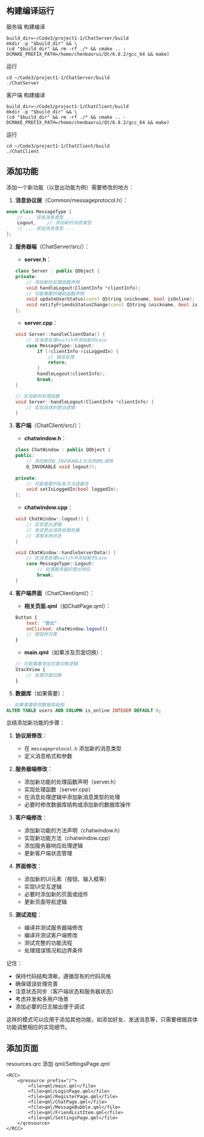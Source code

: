 ## 构建编译运行



服务端
构建编译

```
build_dir=~/Code3/project1-1/ChatServer/build
mkdir -p "$build_dir" && \
(cd "$build_dir" && rm -rf ./* && cmake .. -DCMAKE_PREFIX_PATH=/home/chenbaorui/Qt/6.8.2/gcc_64 && make)
```



运行

```
cd ~/Code3/project1-1/ChatServer/build
./ChatServer
```

客户端
构建编译

```
build_dir=~/Code3/project1-1/ChatClient/build
mkdir -p "$build_dir" && \
(cd "$build_dir" && rm -rf ./* && cmake .. -DCMAKE_PREFIX_PATH=/home/chenbaorui/Qt/6.8.2/gcc_64 && make)
```

运行

```
cd ~/Code3/project1-1/ChatClient/build
./ChatClient
```



## 添加功能



添加一个新功能（以登出功能为例）需要修改的地方：

1. **消息协议层**（Common/messageprotocol.h）：

```cpp
enum class MessageType {
    // ... 现有消息类型 ...
    Logout,    // 添加新的消息类型
    // ... 其他消息类型 ...
};
```

2. **服务器端**（ChatServer/src/）：

   - **server.h**：

   ```cpp
   class Server : public QObject {
   private:
       // 添加新的处理函数声明
       void handleLogout(ClientInfo *clientInfo);
       // 可能需要的辅助函数声明
       void updateUserStatus(const QString &nickname, bool isOnline);
       void notifyFriendsStatusChange(const QString &nickname, bool isOnline);
   };
   ```

   - **server.cpp**：

   ```cpp
   void Server::handleClientData() {
       // 在消息处理switch中添加新的case
       case MessageType::Logout:
           if (!clientInfo->isLoggedIn) {
               // 错误处理
               return;
           }
           handleLogout(clientInfo);
           break;
   }
   
   // 实现新的处理函数
   void Server::handleLogout(ClientInfo *clientInfo) {
       // 实现具体的登出逻辑
   }
   ```

3. **客户端**（ChatClient/src/）：

   - **chatwindow.h**：

   ```cpp
   class ChatWindow : public QObject {
   public:
       // 添加新的Q_INVOKABLE方法供QML调用
       Q_INVOKABLE void logout();
       
   private:
       // 可能需要的私有方法或属性
       void setIsLoggedIn(bool loggedIn);
   };
   ```

   - **chatwindow.cpp**：

   ```cpp
   void ChatWindow::logout() {
       // 实现登出逻辑
       // 发送登出消息给服务器
       // 清理本地状态
   }
   
   void ChatWindow::handleServerData() {
       // 在消息处理switch中添加新的case
       case MessageType::Logout:
           // 处理服务器的登出响应
           break;
   }
   ```

4. **客户端界面**（ChatClient/qml/）：

   - **相关页面.qml**（如ChatPage.qml）：

   ```qml
   Button {
       text: "登出"
       onClicked: chatWindow.logout()
       // 按钮样式等
   }
   ```

   - **main.qml**（如果涉及页面切换）：

   ```qml
   // 可能需要添加页面切换逻辑
   StackView {
       // 处理页面切换
   }
   ```

5. **数据库**（如果需要）：

```sql
-- 如果需要修改数据库结构
ALTER TABLE users ADD COLUMN is_online INTEGER DEFAULT 0;
```

总结添加新功能的步骤：

1. **协议层修改**：
   - 在 `messageprotocol.h` 添加新的消息类型
   - 定义消息格式和参数

2. **服务器端修改**：
   - 添加新功能的处理函数声明（server.h）
   - 实现处理函数（server.cpp）
   - 在消息处理逻辑中添加新消息类型的处理
   - 必要时修改数据库结构或添加新的数据库操作

3. **客户端修改**：
   - 添加新功能的方法声明（chatwindow.h）
   - 实现新功能方法（chatwindow.cpp）
   - 添加服务器响应处理逻辑
   - 更新客户端状态管理

4. **界面修改**：
   - 添加新的UI元素（按钮、输入框等）
   - 实现UI交互逻辑
   - 必要时添加新的页面或组件
   - 更新页面导航逻辑

5. **测试流程**：
   - 编译并测试服务器端修改
   - 编译并测试客户端修改
   - 测试完整的功能流程
   - 处理错误情况和边界条件

记住：

- 保持代码结构清晰，遵循现有的代码风格
- 确保错误处理完善
- 注意状态同步（客户端状态和服务器状态）
- 考虑并发和多用户场景
- 添加必要的日志输出便于调试

这样的模式可以应用于添加其他功能，如添加好友、发送消息等，只需要根据具体功能调整相应的实现细节。



## 添加页面

resources.qrc 添加        <file>qml/SettingsPage.qml</file>

```
<RCC>
    <qresource prefix="/">
        <file>qml/main.qml</file>
        <file>qml/LoginPage.qml</file>
        <file>qml/RegisterPage.qml</file>
        <file>qml/ChatPage.qml</file>
        <file>qml/MessageBubble.qml</file>
        <file>qml/FriendListItem.qml</file>
        <file>qml/SettingsPage.qml</file>
    </qresource>
</RCC>
```


